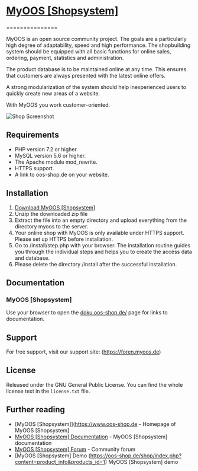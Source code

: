 # [MyOOS [Shopsystem]](https://www.oos-shop.de) 
===============


MyOOS is an open source community project. The goals are a particularly high degree of adaptability, speed and high performance. The shopbuilding system should be equipped with all basic functions for online sales, ordering, payment, statistics and administration.

The product database is to be maintained online at any time. This ensures that customers are always presented with the latest online offers.

A strong modularization of the system should help inexperienced users to quickly create new areas of a website.

With MyOOS you work customer-oriented.


![Shop Screenshot](https://i.imgur.com/5WtfwLv.jpg)


Requirements
------------

- PHP version 7.2 or higher.
- MySQL version 5.6 or higher.
- The Apache module mod_rewrite.
- HTTPS support.
- A link to oos-shop.de on your website.


Installation
------------

1. [Download MyOOS [Shopsystem]](https://github.com/r23/MyOOS/releases)
2. Unzip the downloaded zip file 
3. Extract the file into an empty directory and upload everything from the directory myoos to the server.
4. Your online shop with MyOOS is only available under HTTPS support. Please set up HTTPS before installation.
5. Go to /install/step.php with your browser. The installation routine guides you through the individual steps and helps you to create the access data and database. 
6. Please delete the directory /install after the successful installation.


Documentation
-------------

### MyOOS [Shopsystem]
Use your browser to open the [doku.oos-shop.de/](http://doku.oos-shop.de) page for links to documentation.


Support
-------------
For free support, visit our support site: (https://foren.myoos.de)


License
-------------
Released under the GNU General Public License. You can find the whole license text in the `license.txt` file.


## Further reading

* [MyOOS [Shopsystem]](https://www.oos-shop.de - Homepage of MyOOS [Shopsystem]
* [MyOOS [Shopsystem] Documentation](http://doku.oos-shop.de) - MyOOS [Shopsystem] documentation
* [MyOOS [Shopsystem] Forum](https://foren.myoos.de) - Community forum
* [MyOOS [Shopsystem] Demo (https://oos-shop.de/shop/index.php?content=product_info&products_id=1) MyOOS [Shopsystem] demo
